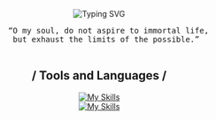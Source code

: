 <div align="center">
   <img src="https://readme-typing-svg.demolab.com?font=Fira+Code&weight=600&size=26&duration=4000&pause=1000&color=58A6FF&center=true&vCenter=true&width=435&lines=Hey+there+      %F0%9F%91%8B%F0%9F%8F%BB;Life+is+meaningless+lol+%E2%98%81%EF%B8%8F" alt="Typing SVG" />
  <pre>
    “O my soul, do not aspire to immortal life,
    but exhaust the limits of the possible.” 
  </pre>
   
  ## / Tools and Languages /
  [![My Skills](https://skillicons.dev/icons?i=html,css,js,laravel,nodejs,react)](https://nyuki.vercel.app/)
  <br>
  [![My Skills](https://skillicons.dev/icons?i=neovim,typescript,express,bun,mysql,postgresql)](https://nyuki.vercel.app/)
</div>


